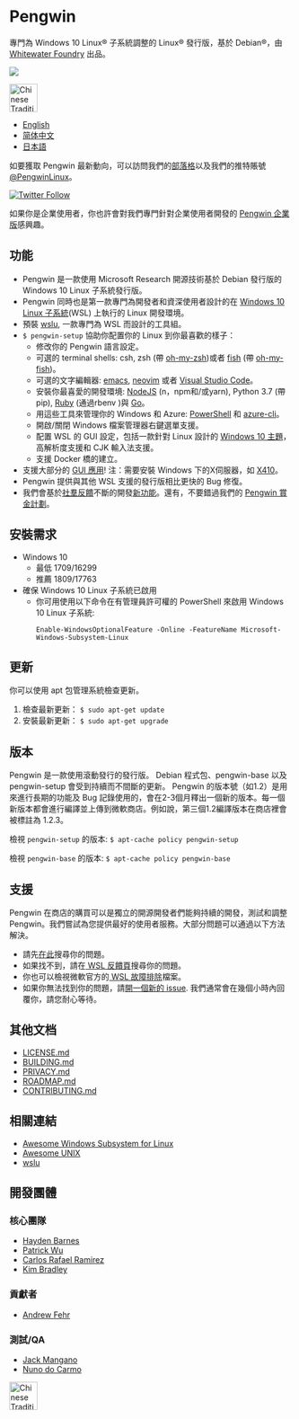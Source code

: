 # Pengwin

專門為 Windows 10 Linux® 子系統調整的 Linux® 發行版，基於 Debian®，由 [Whitewater Foundry](https://whitewaterfoundry.com) 出品。

<img src='https://github.com/WhitewaterFoundry/Screenshots/raw/master/ezgif.com-gif-maker.gif'>

<a href='//www.microsoft.com/store/apps/9NV1GV1PXZ6P?ocid=badge'><img src='https://get.microsoft.com/images/zh-tw%20dark.svg' alt='Chinese Traditional badge' height=50/></a>

- [English](EADME.md)
- [简体中文](README.zh-hans.md)
- [日本語](README.ja.md)

如要獲取 Pengwin 最新動向，可以訪問我們的[部落格](https://www.pengwin.dev/blog)以及我們的推特賬號 [@PengwinLinux](https://twitter.com/PengwinLinux)。

[![Twitter Follow](https://img.shields.io/twitter/follow/espadrine.svg?label=Follow&style=social)](https://twitter.com/pengwinlinux)

如果你是企業使用者，你也許會對我們專門針對企業使用者開發的 [Pengwin 企業版](https://github.com/WhitewaterFoundry/WLE)感興趣。

## 功能

- Pengwin 是一款使用 Microsoft Research 開源技術基於 Debian 發行版的 Windows 10 Linux 子系統發行版。
- Pengwin 同時也是第一款專門為開發者和資深使用者設計的在 [Windows 10 Linux 子系統](https://github.com/sirredbeard/Awesome-WSL)(WSL) 上執行的 Linux 開發環境。
- 預裝 [wslu](https://github.com/wslutilities/wslu), 一款專門為 WSL 而設計的工具組。
- `$ pengwin-setup` 協助你配置你的 Linux 到你最喜歡的樣子：
    - 修改你的 Pengwin 語言設定。
    - 可選的 terminal shells: csh, zsh (帶 [oh-my-zsh](https://ohmyz.sh/))或者 [fish](https://fishshell.com/) (帶 [oh-my-fish](https://github.com/oh-my-fish/oh-my-fish))。
    - 可選的文字編輯器: [emacs](https://www.gnu.org/software/emacs/), [neovim](https://neovim.io/) 或者 [Visual Studio Code](https://code.visualstudio.com/)。
    - 安裝你最喜愛的開發環境: [NodeJS](https://nodejs.org/) (n，npm和/或yarn), Python 3.7 (帶pip), [Ruby](http://www.ruby-lang.org/) (通過rbenv )與 [Go](https://golang.org/)。
    - 用這些工具來管理你的 Windows 和 Azure: [PowerShell](https://github.com/PowerShell/PowerShell) 和 [azure-cli](https://github.com/Azure/azure-cli)。
    - 開啟/關閉 Windows 檔案管理器右鍵選單支援。
    - 配置 WSL 的 GUI 設定，包括一款針對 Linux 設計的 [Windows 10 主題](https://github.com/B00merang-Project/Windows-10)，高解析度支援和 CJK 輸入法支援。
    - 支援 Docker 橋的建立。
- 支援大部分的 [GUI 應用](https://github.com/ethanhs/WSL-Programs)! 注：需要安裝 Windows 下的X伺服器，如 [X410](http://afflnk.microsoft.com/c/1291904/459838/7593?prodsku=9NLP712ZMN9Q&u=https%3A%2F%2Fwww.microsoft.com%2Fen-us%2Fstore%2Fp%2Fx410%2F9NLP712ZMN9Q)。
- Pengwin 提供與其他 WSL 支援的發行版相比更快的 Bug 修復。
- 我們會基於[社羣反饋](https://github.com/WhitewaterFoundry/Pengwin/issues)不斷的開發[新功能](https://github.com/WhitewaterFoundry/Pengwin/pulls)。還有，不要錯過我們的 [Pengwin 賞金計劃](CONTRIBUTING.md)。

## 安裝需求

- Windows 10
    - 最低 1709/16299
    - 推薦 1809/17763
- 確保 Windows 10 Linux 子系統已啟用
    - 你可用使用以下命令在有管理員許可權的 PowerShell 來啟用 Windows 10 Linux 子系統:
        ```
        Enable-WindowsOptionalFeature -Online -FeatureName Microsoft-Windows-Subsystem-Linux
        ```
        
## 更新

你可以使用 apt 包管理系統檢查更新。

1. 檢查最新更新： `$ sudo apt-get update`
2. 安裝最新更新： `$ sudo apt-get upgrade`

## 版本

Pengwin 是一款使用滾動發行的發行版。 Debian 程式包、pengwin-base 以及 pengwin-setup 會受到持續而不間斷的更新。 Pengwin 的版本號（如1.2）是用來進行長期的功能及 Bug 記錄使用的，會在2-3個月釋出一個新的版本。每一個新版本都會進行編譯並上傳到微軟商店。例如說，第三個1.2編譯版本在商店裡會被標註為 1.2.3。

檢視 `pengwin-setup` 的版本: `$ apt-cache policy pengwin-setup`

檢視 `pengwin-base` 的版本: `$ apt-cache policy pengwin-base`

## 支援

Pengwin 在商店的購買可以是獨立的開源開發者們能夠持續的開發，測試和調整 Pengwin。我們嘗試為您提供最好的使用者服務。大部分問題可以通過以下方法解決。

- 請先[在此](https://github.com/sirredbeard/Pengwin/issues)搜尋你的問題。
- 如果找不到，請在[ WSL 反饋頁](https://github.com/Microsoft/WSL/issues)搜尋你的問題。
- 你也可以檢視微軟官方的[ WSL 故障排除](https://docs.microsoft.com/en-us/windows/wsl/troubleshooting)檔案。
- 如果你無法找到你的問題，請[開一個新的 issue](https://github.com/WhitewaterFoundry/Pengwin/issues/new?template=bug_report.md). 我們通常會在幾個小時內回覆你，請您耐心等待。

## 其他文档

- [LICENSE.md](LICENSE.md)
- [BUILDING.md](BUILDING.md)
- [PRIVACY.md](PRIVACY.md)
- [ROADMAP.md](ROADMAP.md)
- [CONTRIBUTING.md](CONTRIBUTING.md)

## 相關連結

- [Awesome Windows Subsystem for Linux](https://github.com/sirredbeard/Awesome-WSL)
- [Awesome UNIX](https://github.com/sirredbeard/Awesome-UNIX)
- [wslu](https://github.com/wslutilities/wslu)

## 開發團體

### 核心團隊

- [Hayden Barnes](https://github.com/sirredbeard)
- [Patrick Wu](https://github.com/patrick330602)
- [Carlos Rafael Ramirez](https://github.com/crramirez)
- [Kim Bradley](https://github.com/grufwub)

### 貢獻者

- [Andrew Fehr](https://github.com/ThatWeirdAndrew)

### 測試/QA

- [Jack Mangano](https://thechipcollective.com/)
- [Nuno do Carmo](http://wslcorsair.blogspot.com/)

<a href='//www.microsoft.com/store/apps/9NV1GV1PXZ6P?ocid=badge'><img src='https://assets.windowsphone.com/e34f1ae1-fe0c-4fbc-afe6-3bd495fff1b9/Chinese-Traditional_get-it-from-MS_InvariantCulture_Default.png' alt='Chinese Traditional badge' height=50/></a>